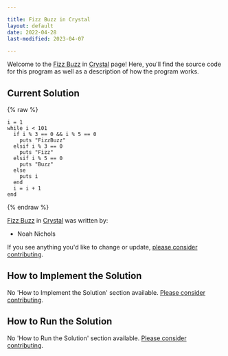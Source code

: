 ```yaml
---

title: Fizz Buzz in Crystal
layout: default
date: 2022-04-28
last-modified: 2023-04-07

---
```


Welcome to the [Fizz Buzz](https://sampleprograms.io/projects/fizz-buzz) in [Crystal](https://sampleprograms.io/languages/crystal) page! Here, you'll find the source code for this program as well as a description of how the program works.

## Current Solution

{% raw %}

```crystal
i = 1
while i < 101
  if i % 3 == 0 && i % 5 == 0
    puts "FizzBuzz"
  elsif i % 3 == 0
    puts "Fizz"
  elsif i % 5 == 0
    puts "Buzz"
  else
    puts i
  end
  i = i + 1
end
```

{% endraw %}

[Fizz Buzz](https://sampleprograms.io/projects/fizz-buzz) in [Crystal](https://sampleprograms.io/languages/crystal) was written by:

- Noah Nichols

If you see anything you'd like to change or update, [please consider contributing](https://github.com/TheRenegadeCoder/sample-programs).

## How to Implement the Solution

No 'How to Implement the Solution' section available. [Please consider contributing](https://github.com/TheRenegadeCoder/sample-programs-website).

## How to Run the Solution

No 'How to Run the Solution' section available. [Please consider contributing](https://github.com/TheRenegadeCoder/sample-programs-website).